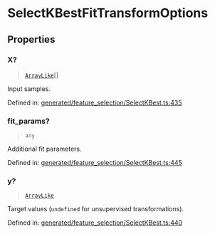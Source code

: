 # SelectKBestFitTransformOptions

## Properties

### X?

> [`ArrayLike`](../types/ArrayLike.md)[]

Input samples.

Defined in:  [generated/feature\_selection/SelectKBest.ts:435](https://github.com/transitive-bullshit/scikit-learn-ts/blob/92ab806/packages/sklearn/src/generated/feature_selection/SelectKBest.ts#L435)

### fit\_params?

> `any`

Additional fit parameters.

Defined in:  [generated/feature\_selection/SelectKBest.ts:445](https://github.com/transitive-bullshit/scikit-learn-ts/blob/92ab806/packages/sklearn/src/generated/feature_selection/SelectKBest.ts#L445)

### y?

> [`ArrayLike`](../types/ArrayLike.md)

Target values (`undefined` for unsupervised transformations).

Defined in:  [generated/feature\_selection/SelectKBest.ts:440](https://github.com/transitive-bullshit/scikit-learn-ts/blob/92ab806/packages/sklearn/src/generated/feature_selection/SelectKBest.ts#L440)
